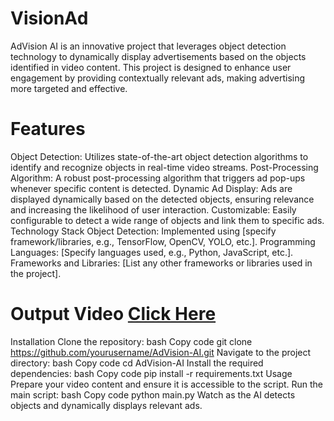 # VisionAd
AdVision AI is an innovative project that leverages object detection technology to dynamically display advertisements based on the objects identified in video content. This project is designed to enhance user engagement by providing contextually relevant ads, making advertising more targeted and effective.

# Features
Object Detection: Utilizes state-of-the-art object detection algorithms to identify and recognize objects in real-time video streams.
Post-Processing Algorithm: A robust post-processing algorithm that triggers ad pop-ups whenever specific content is detected.
Dynamic Ad Display: Ads are displayed dynamically based on the detected objects, ensuring relevance and increasing the likelihood of user interaction.
Customizable: Easily configurable to detect a wide range of objects and link them to specific ads.
Technology Stack
Object Detection: Implemented using [specify framework/libraries, e.g., TensorFlow, OpenCV, YOLO, etc.].
Programming Languages: [Specify languages used, e.g., Python, JavaScript, etc.].
Frameworks and Libraries: [List any other frameworks or libraries used in the project].

# Output Video [Click Here](https://drive.google.com/file/d/1a0Y7sRkH5aL33jB2HXMLVgBJ7xoWBfjW/view?usp=sharing)

Installation
Clone the repository:
bash
Copy code
git clone https://github.com/yourusername/AdVision-AI.git
Navigate to the project directory:
bash
Copy code
cd AdVision-AI
Install the required dependencies:
bash
Copy code
pip install -r requirements.txt
Usage
Prepare your video content and ensure it is accessible to the script.
Run the main script:
bash
Copy code
python main.py
Watch as the AI detects objects and dynamically displays relevant ads.
